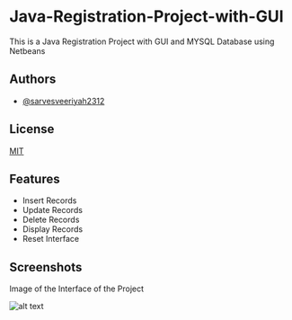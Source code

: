# Java-Registration-Project-with-GUI
This is a Java Registration Project with GUI and MYSQL Database using Netbeans


## Authors

- [@sarvesveeriyah2312](https://github.com/sarvessveeriyah2312)

## License

[MIT](https://choosealicense.com/licenses/mit/)

## Features

- Insert Records
- Update Records
- Delete Records
- Display Records
- Reset Interface

## Screenshots

Image of the Interface of the Project 

![alt text](https://user-images.githubusercontent.com/49172946/55434168-83d3e400-55c9-11e9-9070-6e246af6209a.PNG)

